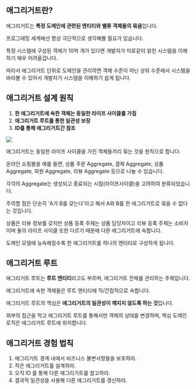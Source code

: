 
## **애그리거트란?**

애그리거트는 **특정 도메인에 관련된 엔티티와 밸류 객체들의 묶음**입니다.

프로그래밍 세계에선 항상 극단적으로 생각해볼 필요가 있습니다.

특정 시스템에 구성된 객체가 10억 개가 있다면 개발자가 미로같이 얽힌 시스템을 이해하기 매우 어려울겁니다.

따라서 애그리거트 단위로 도메인을 관리하면 객체 수준이 아닌 상위 수준에서 시스템을 바라볼 수 있어서 개발자가 시스템을 이해하기 쉽게 됩니다.


## **애그리거트 설계 원칙**

1. **한 애그리거트에 속한 객체는 동일한 라이프 사이클를 가짐**
2. **애그리거트 루트를 통한 일관성 보장**
3. **ID를 통해 애그리거트간 참조**

![](https://blog.kakaocdn.net/dn/kxCy8/btrb7zxZ0nv/BhHKH3JuZKMAF36hvEhZq0/img.png)

애그리거트는 동일한 라이프 사이클을 가진 객체들끼리 묶는 것을 원칙으로 합니다.

온라인 쇼핑몰을 예를 들면, 상품 주문 Aggregate, 결제 Aggregate, 상품 Aggregate, 회원 Aggregate, 리뷰 Aggregate 등으로 나눌 수 있습니다.

각각의 Aggregate는 생성되고 종료되는 시점(라이프사이클)을 고려하여 분류되었습니다.

주의할 점은 단순히 'A가 B를 갖는다'라고 해서 A와 B를 한 애그리거트로 묶을 수 없다는 것입니다.

상품은 리뷰 정보를 갖지만 상품 등록 주체는 상품 담당자이고 리뷰 등록 주체는 소비자이며 둘의 라이프 사이클 또한 다르기 때문에 다른 애그리거트에 속합니다.

도메인 모델에 능숙해질수록 한 애그리거트를 하나의 엔티티로 구성하게 됩니다.

## **애그리거트 루트**

애그리거트 루트는 **루트 엔티티**라고도 부르며, 애그리거트 전체를 관리하는 주체입니다.

애그리거트에 속한 객체들은 루트 엔티티에 직/간접적으로 속합니다.

애그리거트 루트의 핵심은 **애그리거트의 일관성이 깨지지 않도록 하는 것**입니다.

외부의 접근을 막고 애그리거트 루트를 통해서만 객체의 상태를 변경하며, 핵심 도메인 로직은 애그리거트 루트에 위치합니다.

## 애그리거트 경험 법칙

1. 애그리거트 경계 내에서 비즈니스 불변사항들을 보호하라.
2. 작은 애그리거트를 설계하라.
3. 오직 ID 를 통해 다른 애그리거트를 참고하라.
4. 결과적 일관성을 사용해 다른 애그리거트를 갱신하라.
